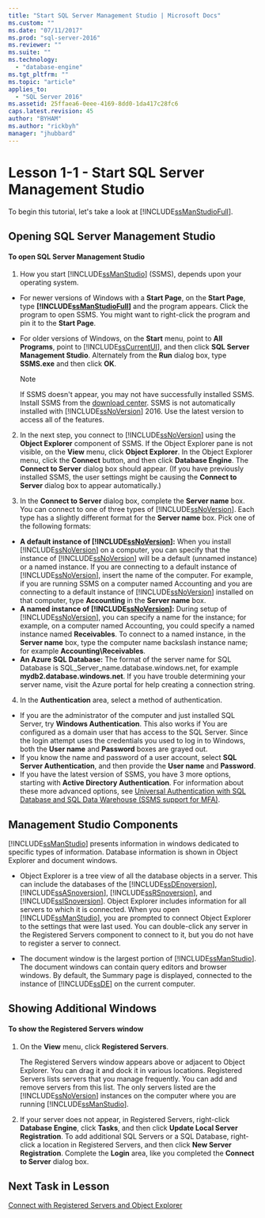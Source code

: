 ```yaml
---
title: "Start SQL Server Management Studio | Microsoft Docs"
ms.custom: ""
ms.date: "07/11/2017"
ms.prod: "sql-server-2016"
ms.reviewer: ""
ms.suite: ""
ms.technology: 
  - "database-engine"
ms.tgt_pltfrm: ""
ms.topic: "article"
applies_to: 
  - "SQL Server 2016"
ms.assetid: 25ffaea6-0eee-4169-8dd0-1da417c28fc6
caps.latest.revision: 45
author: "BYHAM"
ms.author: "rickbyh"
manager: "jhubbard"
---
```

# Lesson 1-1 - Start SQL Server Management Studio
To begin this tutorial, let's take a look at [!INCLUDE[ssManStudioFull](../../includes/ssmanstudiofull-md.md)].  
  
## Opening SQL Server Management Studio  
  
#### To open SQL Server Management Studio  
  
1.  How you start [!INCLUDE[ssManStudio](../../includes/ssmanstudio-md.md)] (SSMS), depends upon your operating system.  
  * For newer versions of Windows with a **Start Page**, on the **Start Page**, type **[!INCLUDE[ssManStudioFull](../../includes/ssmanstudiofull-md.md)]** and the program appears. Click the program to open SSMS. You might want to right-click the program and pin it to the **Start Page**.   
  * For older versions of Windows, on the **Start** menu, point to **All Programs**, point to [!INCLUDE[ssCurrentUI](../../includes/sscurrentui-md.md)], and then click **SQL Server Management Studio**. Alternately from the **Run** dialog box, type **SSMS.exe** and then click **OK**.  
  
    > [!NOTE]  
    >  If SSMS doesn't appear, you may not have successfully installed SSMS. Install SSMS from the [download center](https://msdn.microsoft.com/library/mt238290.aspx). SSMS is not automatically installed with [!INCLUDE[ssNoVersion](../../includes/ssnoversion-md.md)] 2016. Use the latest version to access all of the features.  
  
2.  In the next step, you connect to [!INCLUDE[ssNoVersion](../../includes/ssnoversion-md.md)] using the **Object Explorer** component of SSMS. If the Object Explorer pane is not visible, on the **View** menu, click **Object Explorer**. In the Object Explorer menu, click the **Connect** button, and then click **Database Engine**. The **Connect to Server** dialog box should appear. (If you have previously installed SSMS, the user settings might be causing the **Connect to Server** dialog box to appear automatically.)  
  
3.  In the **Connect to Server** dialog box, complete the **Server name** box. You can connect to one of three types of [!INCLUDE[ssNoVersion](../../includes/ssnoversion-md.md)]. Each type has a slightly different format for the **Server name** box. Pick one of the following formats:  
  -  **A default instance of [!INCLUDE[ssNoVersion](../../includes/ssnoversion-md.md)]:** When you install [!INCLUDE[ssNoVersion](../../includes/ssnoversion-md.md)] on a computer, you can specify that the instance of [!INCLUDE[ssNoVersion](../../includes/ssnoversion-md.md)] will be a default (unnamed instance) or a named instance. If you are connecting to a default instance of [!INCLUDE[ssNoVersion](../../includes/ssnoversion-md.md)], insert the name of the computer. For example, if you are running SSMS on a computer named Accounting and you are connecting to a default instance of [!INCLUDE[ssNoVersion](../../includes/ssnoversion-md.md)]  installed on that computer, type **Accounting** in the **Server name** box.  
  -  **A named instance of [!INCLUDE[ssNoVersion](../../includes/ssnoversion-md.md)]:** During setup of [!INCLUDE[ssNoVersion](../../includes/ssnoversion-md.md)], you can specify a name for the instance; for example, on a computer named Accounting, you could specify a named instance named **Receivables**. To connect to a named instance, in the **Server name** box, type the computer name backslash instance name; for example **Accounting\Receivables**.  
  -  **An Azure SQL Database:** The format of the server name for SQL Database is SQL_Server_name.database.windows.net, for example **mydb2.database.windows.net**. If you  have trouble determining your server name, visit the Azure portal for help creating a connection string.  
  
4. In the **Authentication** area, select a method of authentication.  
  - If you are the administrator of the computer and just installed SQL Server, try **Windows Authentication**.  This also works if You are configured as a domain user that has access to the SQL Server. Since the login attempt uses the credentials you used to log in to Windows, both the **User name** and **Password** boxes are grayed out. 
  -  If you know the name and password of a user account, select **SQL Server Authentication**, and then provide the **User name** and **Password**.
  - If you have the latest version of SSMS, you have 3 more options, starting with **Active Directory Authentication**. For information about these more advanced options, see [Universal Authentication with SQL Database and SQL Data Warehouse (SSMS support for MFA)](https://docs.microsoft.com/en-us/azure/sql-database/sql-database-ssms-mfa-authentication).  
  
## Management Studio Components  
[!INCLUDE[ssManStudio](../../includes/ssmanstudio-md.md)] presents information in windows dedicated to specific types of information. Database information is shown in Object Explorer and document windows.  
  
-   Object Explorer is a tree view of all the database objects in a server. This can include the databases of the [!INCLUDE[ssDEnoversion](../../includes/ssdenoversion-md.md)], [!INCLUDE[ssASnoversion](../../includes/ssasnoversion-md.md)], [!INCLUDE[ssRSnoversion](../../includes/ssrsnoversion-md.md)], and [!INCLUDE[ssISnoversion](../../includes/ssisnoversion-md.md)]. Object Explorer includes information for all servers to which it is connected. When you open [!INCLUDE[ssManStudio](../../includes/ssmanstudio-md.md)], you are prompted to connect Object Explorer to the settings that were last used. You can double-click any server in the Registered Servers component to connect to it, but you do not have to register a server to connect.  
  
-   The document window is the largest portion of [!INCLUDE[ssManStudio](../../includes/ssmanstudio-md.md)]. The document windows can contain query editors and browser windows. By default, the Summary page is displayed, connected to the instance of [!INCLUDE[ssDE](../../includes/ssde-md.md)] on the current computer.  
  
## Showing Additional Windows  
  
#### To show the Registered Servers window  
  
1.  On the **View** menu, click **Registered Servers**.  
  
    The Registered Servers window appears above or adjacent to Object Explorer. You can drag it and dock it in various locations. Registered Servers lists servers that you manage frequently. You can add and remove servers from this list. The only servers listed are the [!INCLUDE[ssNoVersion](../../includes/ssnoversion-md.md)] instances on the computer where you are running [!INCLUDE[ssManStudio](../../includes/ssmanstudio-md.md)].  
  
2.  If your server does not appear, in Registered Servers, right-click **Database Engine**, click **Tasks**, and then click **Update Local Server Registration**. To add additional SQL Servers or a SQL Database, right-click a location in Registered Servers, and then click **New Server Registration**. Complete the **Login** area, like you completed the **Connect to Server** dialog box.  
  
## Next Task in Lesson  
[Connect with Registered Servers and Object Explorer](../../tools/sql-server-management-studio/lesson-1-2-connect-with-registered-servers-and-object-explorer.md)  
  
